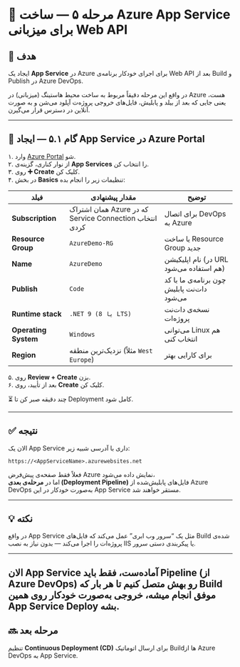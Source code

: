 # 🚀 مرحله ۵ — ساخت Azure App Service برای میزبانی Web API

## 🎯 هدف
ایجاد یک **App Service** در Azure برای اجرای خودکار برنامه‌ی Web API بعد از Build و Publish در Azure DevOps.

در واقع این مرحله دقیقاً مربوط به ساخت محیط هاستینگ (میزبانی) در Azure هست، یعنی جایی که بعد از بیلد و پابلیش، فایل‌های خروجی پروژه‌ت آپلود می‌شن و به صورت آنلاین در دسترس قرار می‌گیرن.

---

## 🧩 گام ۵.۱ — ایجاد App Service در Azure Portal

۱. وارد [Azure Portal](https://portal.azure.com) شو.  
۲. از نوار کناری، گزینه‌ی **App Services** را انتخاب کن.  
۳. روی **➕ Create** کلیک کن.  
۴. در بخش **Basics** تنظیمات زیر را انجام بده:

| فیلد | مقدار پیشنهادی | توضیح |
|------|----------------|-------|
| **Subscription** | همان اشتراک Azure که در Service Connection انتخاب کردی | برای اتصال DevOps به Azure |
| **Resource Group** | `AzureDemo-RG` | یا ساخت Resource Group جدید |
| **Name** | `AzureDemo` | نام اپلیکیشن (در URL هم استفاده می‌شود) |
| **Publish** | `Code` | چون برنامه‌ی ما با کد دات‌نت پابلیش می‌شود |
| **Runtime stack** | `.NET 9 (یا 8 LTS)` | نسخه‌ی دات‌نت پروژه‌ات |
| **Operating System** | `Windows` | می‌توانی Linux هم انتخاب کنی |
| **Region** | نزدیک‌ترین منطقه (مثلاً `West Europe`) | برای کارایی بهتر |

۵. روی **Review + Create** بزن.  
۶. بعد از تأیید، روی **Create** کلیک کن.  

⏳ چند دقیقه صبر کن تا Deployment کامل شود.  

---

## ✅ نتیجه

الان یک App Service داری با آدرسی شبیه زیر:

```
https://<AppServiceName>.azurewebsites.net
```

فعلاً فقط صفحه‌ی پیش‌فرض Azure نمایش داده می‌شود،  
اما در **مرحله‌ی بعدی (Deployment Pipeline)** فایل‌های پابلیش‌شده از Azure DevOps به‌صورت خودکار در این App Service مستقر خواهند شد.

---

## 💡 نکته
در واقع App Service مثل یک “سرور وب ابری” عمل می‌کند که فایل‌های Build شده‌ی پروژه‌ات را اجرا می‌کند — بدون نیاز به نصب IIS یا پیکربندی دستی سرور.

---

الان App Service آماده‌ست، فقط باید Pipeline (از Azure DevOps) رو بهش متصل کنیم تا هر بار که Build موفق انجام میشه، خروجی به‌صورت خودکار روی همین App Service Deploy بشه.
---

## 🔜 مرحله بعد
تنظیم **Continuous Deployment (CD)** برای ارسال اتوماتیک Buildها از Azure DevOps به App Service.
